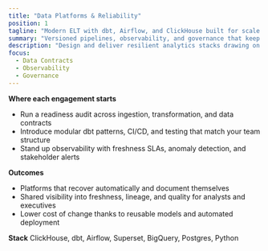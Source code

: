 ```yaml
---
title: "Data Platforms & Reliability"
position: 1
tagline: "Modern ELT with dbt, Airflow, and ClickHouse built for scale."
summary: "Versioned pipelines, observability, and governance that keep metrics trustworthy across teams."
description: "Design and deliver resilient analytics stacks drawing on founder led work across global marketplaces, Vita Mojo, and other high growth platforms."
focus:
  - Data Contracts
  - Observability
  - Governance
---
```


**Where each engagement starts**
- Run a readiness audit across ingestion, transformation, and data contracts
- Introduce modular dbt patterns, CI/CD, and testing that match your team structure
- Stand up observability with freshness SLAs, anomaly detection, and stakeholder alerts

**Outcomes**
- Platforms that recover automatically and document themselves
- Shared visibility into freshness, lineage, and quality for analysts and executives
- Lower cost of change thanks to reusable models and automated deployment

**Stack**
ClickHouse, dbt, Airflow, Superset, BigQuery, Postgres, Python
